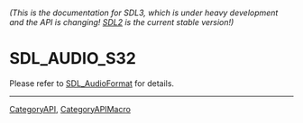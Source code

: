 ###### (This is the documentation for SDL3, which is under heavy development and the API is changing! [SDL2](https://wiki.libsdl.org/SDL2/) is the current stable version!)
# SDL_AUDIO_S32

Please refer to [SDL_AudioFormat](SDL_AudioFormat) for details.

----
[CategoryAPI](CategoryAPI), [CategoryAPIMacro](CategoryAPIMacro)

